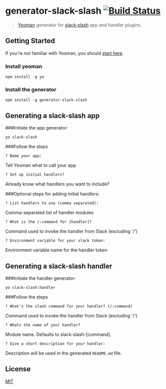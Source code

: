 # generator-slack-slash [![Build Status](https://secure.travis-ci.org/adamgruber/generator-slack-slash.png?branch=master)](https://travis-ci.org/adamgruber/generator-slack-slash)

> [Yeoman](http://yeoman.io) generator for [slack-slash](https://github.com/dowjones/slack-slash) app and handler plugins.


## Getting Started

If you're not familiar with Yeoman, you should [start here](http://yeoman.io/).

### Install yeoman

```
npm install -g yo
```

### Install the generator

```
npm install -g generator-slack-slash
```

## Generating a slack-slash app

###Initiate the app generator:

```
yo slack-slash
```

###Follow the steps

```
? Name your app:
```

Tell Yeoman what to call your app.

```
? Set up initial handlers?
```

Already know what handlers you want to include?

###Optional steps for adding initial handlers:

```
? List handlers to use (comma separated):
```

Comma-separated list of handler modules

```
? What is the /:command for [handler]?
```

Command used to invoke the handler from Slack (excluding '/')

```
? Environment variable for your slack token:
```

Environment variable name for the handler token

## Generating a slack-slash handler

###Initiate the handler generator:

```
yo slack-slash:handler
```

###Follow the steps

```
? What's the slash command for your handler? (/:command)
```

Command used to invoke the handler from Slack (excluding '/')


```
? Whats the name of your handler?
```

Module name. Defaults to slack-slash-[command].

```
? Give a short description for your handler:
```

Description will be used in the generated `README.md` file.

## License

[MIT](LICENSE)
